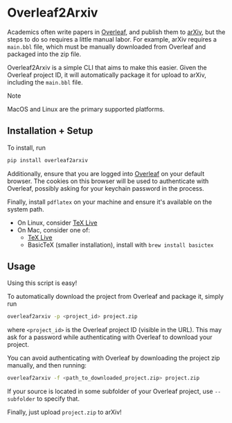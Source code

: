 # Overleaf2Arxiv

Academics often write papers in [Overleaf](https://www.overleaf.com), and publish them to [arXiv](https://arxiv.org), but the steps to do so requires a little manual labor.
For example, arXiv requires a `main.bbl` file, which must be manually downloaded from Overleaf and packaged into the zip file.

Overleaf2Arxiv is a simple CLI that aims to make this easier.
Given the Overleaf project ID, it will automatically package it for upload to arXiv, including the `main.bbl` file.

> [!NOTE]
> MacOS and Linux are the primary supported platforms.

## Installation + Setup

To install, run

```bash
pip install overleaf2arxiv
```

Additionally, ensure that you are logged into [Overleaf](https://www.overleaf.com) on your default browser.
The cookies on this browser will be used to authenticate with Overleaf, possibly asking for your keychain password in the process.

Finally, install `pdflatex` on your machine and ensure it's available on the system path.
- On Linux, consider [TeX Live](https://www.tug.org/texlive/)
- On Mac, consider one of:
    - [TeX Live](https://www.tug.org/texlive/)
    - BasicTeX (smaller installation), install with `brew install basictex`

## Usage

Using this script is easy!

To automatically download the project from Overleaf and package it, simply run

```bash
overleaf2arxiv -p <project_id> project.zip
```

where `<project_id>` is the Overleaf project ID (visible in the URL). This may ask for a password while authenticating with Overleaf to download your project.

You can avoid authenticating with Overleaf by downloading the project zip manually, and then running:

```bash
overleaf2arxiv -f <path_to_downloaded_project.zip> project.zip
```

If your source is located in some subfolder of your Overleaf project, use `--subfolder` to specify that.

Finally, just upload `project.zip` to arXiv!
